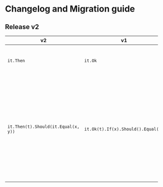 # Changelog and Migration guide

## Release v2

v2 | v1 | Why
--- | --- | ---
`it.Then` | `it.Ok` | encourage BDD-style Given-When-Then.
`it.Then(t).Should(it.Equal(x, y))` | `it.Ok(t).If(x).Should().Equal(y)` | imperative keywords takes results of asserts as input. The new api style supports better DSL with generics, hence compile time type level checks.


<!--
IfTrue
IfFalse
IfNil
IfNotNil
-->
